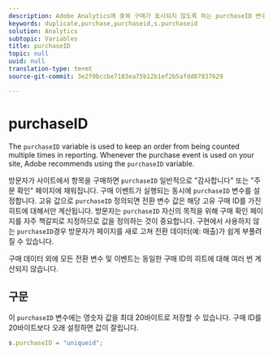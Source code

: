 ```yaml
---
description: Adobe Analytics에 중복 구매가 표시되지 않도록 하는 purchaseID 변수에 대해 알아봅니다.
keywords: duplicate,purchase,purchaseid,s.purchaseid
solution: Analytics
subtopic: Variables
title: purchaseID
topic: null
uuid: null
translation-type: tm+mt
source-git-commit: 3e2f0bccbe7183ea75b12b1ef2b5afdd87837629

---
```



# purchaseID

The `purchaseID` variable is used to keep an order from being counted multiple times in reporting. Whenever the purchase event is used on your site, Adobe recommends using the `purchaseID` variable.

방문자가 사이트에서 항목을 구매하면 `purchaseID` 일반적으로 "감사합니다" 또는 "주문 확인" 페이지에 채워집니다. 구매 이벤트가 실행되는 동시에 `purchaseID` 변수를 설정합니다. 고유 값으로 `purchaseID` 정의되면 전환 변수 값은 해당 고유 구매 ID를 가진 히트에 대해서만 계산됩니다. 방문자는 `purchaseID` 자신의 목적을 위해 구매 확인 페이지를 자주 책갈피로 지정하므로 값을 정의하는 것이 중요합니다. 구현에서 사용하지 않는 `purchaseID`경우 방문자가 페이지를 새로 고쳐 전환 데이터(예: 매출)가 쉽게 부풀려질 수 있습니다.

구매 데이터 외에 모든 전환 변수 및 이벤트는 동일한 구매 ID의 히트에 대해 여러 번 계산되지 않습니다.

## 구문

이 `purchaseID` 변수에는 영숫자 값을 최대 20바이트로 저장할 수 있습니다. 구매 ID를 20바이트보다 오래 설정하면 값이 잘립니다.

```js
s.purchaseID = "uniqueid";
```
